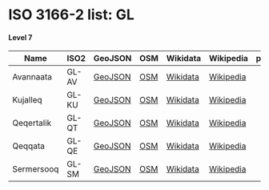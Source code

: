 # ISO 3166-2 list: GL


#### Level 7
Name | ISO2 | GeoJSON | OSM | Wikidata | Wikipedia | population 
--- | --- | --- | --- | --- | --- | --: 
Avannaata | GL-AV | [GeoJSON](../../export/geojson/q7/iso2/GL/GL-AV.geojson) | [OSM](https://www.openstreetmap.org/relation/8514493) | [Wikidata](https://www.wikidata.org/wiki/Q44593409) | [Wikipedia](http://en.wikipedia.org/wiki/en%3AAvannaata) | 10,651
Kujalleq | GL-KU | [GeoJSON](../../export/geojson/q7/iso2/GL/GL-KU.geojson) | [OSM](https://www.openstreetmap.org/relation/8512366) | [Wikidata](https://www.wikidata.org/wiki/Q478813) | [Wikipedia](http://en.wikipedia.org/wiki/en%3AKujalleq) | 6,811
Qeqertalik | GL-QT | [GeoJSON](../../export/geojson/q7/iso2/GL/GL-QT.geojson) | [OSM](https://www.openstreetmap.org/relation/8514395) | [Wikidata](https://www.wikidata.org/wiki/Q44593337) | [Wikipedia](http://en.wikipedia.org/wiki/en%3AQeqertalik) | 6,504
Qeqqata | GL-QE | [GeoJSON](../../export/geojson/q7/iso2/GL/GL-QE.geojson) | [OSM](https://www.openstreetmap.org/relation/8514368) | [Wikidata](https://www.wikidata.org/wiki/Q476233) | [Wikipedia](http://en.wikipedia.org/wiki/en%3AQeqqata) | 9,423
Sermersooq | GL-SM | [GeoJSON](../../export/geojson/q7/iso2/GL/GL-SM.geojson) | [OSM](https://www.openstreetmap.org/relation/8515166) | [Wikidata](https://www.wikidata.org/wiki/Q695387) | [Wikipedia](http://en.wikipedia.org/wiki/en%3ASermersooq) | 22,480
